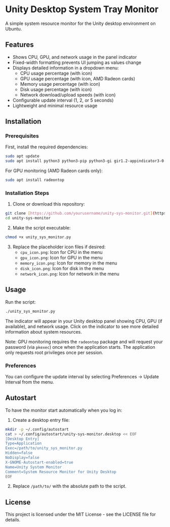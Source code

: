 # Unity Desktop System Tray Monitor

A simple system resource monitor for the Unity desktop environment on Ubuntu.

## Features

- Shows CPU, GPU, and network usage in the panel indicator
- Fixed-width formatting prevents UI jumping as values change
- Displays detailed information in a dropdown menu:
  - CPU usage percentage (with icon)
  - GPU usage percentage (with icon, AMD Radeon cards)
  - Memory usage percentage (with icon)
  - Disk usage percentage (with icon)
  - Network download/upload speeds (with icon)
- Configurable update interval (1, 2, or 5 seconds)
- Lightweight and minimal resource usage

## Installation

### Prerequisites

First, install the required dependencies:

```bash
sudo apt update
sudo apt install python3 python3-pip python3-gi gir1.2-appindicator3-0.1 python3-psutil
```

For GPU monitoring (AMD Radeon cards only):

```bash
sudo apt install radeontop
```

### Installation Steps

1. Clone or download this repository:

```bash
git clone [https://github.com/yourusername/unity-sys-monitor.git](https://github.com/khinds10/Unity-Desktop-System-Tray-Monitor)
cd unity-sys-monitor
```

2. Make the script executable:

```bash
chmod +x unity_sys_monitor.py
```

3. Replace the placeholder icon files if desired:
   - `cpu_icon.png`: Icon for CPU in the menu
   - `gpu_icon.png`: Icon for GPU in the menu
   - `memory_icon.png`: Icon for memory in the menu
   - `disk_icon.png`: Icon for disk in the menu
   - `network_icon.png`: Icon for network in the menu

## Usage

Run the script:

```bash
./unity_sys_monitor.py
```

The indicator will appear in your Unity desktop panel showing CPU, GPU (if available), and network usage.
Click on the indicator to see more detailed information about system resources.

Note: GPU monitoring requires the `radeontop` package and will request your password (via `pkexec`) once when the application starts. The application only requests root privileges once per session.

### Preferences

You can configure the update interval by selecting Preferences → Update Interval from the menu.

## Autostart

To have the monitor start automatically when you log in:

1. Create a desktop entry file:

```bash
mkdir -p ~/.config/autostart
cat > ~/.config/autostart/unity-sys-monitor.desktop << EOF
[Desktop Entry]
Type=Application
Exec=/path/to/unity_sys_monitor.py
Hidden=false
NoDisplay=false
X-GNOME-Autostart-enabled=true
Name=Unity System Monitor
Comment=System Resource Monitor for Unity Desktop
EOF
```

2. Replace `/path/to/` with the absolute path to the script.

## License

This project is licensed under the MIT License - see the LICENSE file for details. 
